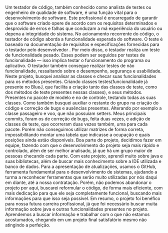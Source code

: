 Um testador de código, também conhecido como analista de testes ou engenheiro de qualidade de software, é uma função vital para o desenvolvimento de software. Este profissional é encarregado de garantir que o software criado opere de acordo com os requisitos determinados e desprovido de erros e falhas que conduzam a má experiência do usuário ou depena a integridade do sistema.
No acionamento recorrente do código, o testador de código aborda a funcionalidade esperada do software. O teste é baseado na documentação de requisitos e especificações fornecidas para o testador pelo desenvolvedor . Por meio disso, o testador realiza um teste de funcionalidade pesado. Esses podem ser seguidos por testes de funcionalidade — isso implica testar o funcionamento do programa ou aplicativo. O testador também consegue realizar testes de não funcionalidade, ressaltando sobre o desempenho, segurança e usabilidade.
Neste projeto, busquei analisar as classes e checar suas funcionalidades para os métodos presentes. Criando classes testes(funcionalidade já presente no BlueJ, que facilita a criação tanto das classes de teste, como dos métodos de teste presentes nessas classes), e seus métodos. Presentes no pacote de modelo e no de controle, testando todas as suas classes.
Como também busquei auxiliar o restante do grupo na criação do código e correção de bugs e ausências presentes. Alterando por exemplo a classe passageiro e voo, que não possuíam setters.
Meus principais commits, foram os de correção de bugs, feita duas vezes, e adição de classes de teste, que ocorreram duas vezes também, uma para cada pacote. Porém não conseguimos utilizar matrizes de forma correta, impossibilitando montar uma tabela que indicasse a ocupação e quais posições ainda estão disponíveis.
Boa parte do projeto, decidimos fazer em equipe, fazendo com que o desenvolvimento do projeto seja mais rápido e controlado, além de ser melhor analisado, já que há um grupo maior de pessoas checando cada parte.
Com este projeto, aprendi muito sobre java e suas bibliotecas, além de buscar mais conhecimento sobre a IDE utilizada e banco de dados. Para a apresentação de atualizações, usamos o GitHub, ferramenta fundamental para o desenvolvimento de sistemas, ajudando a turma a reconhecer ferramentas que serão muito utilizadas por nós daqui em diante, até a nossa contratação. Porém, não podemos abandonar o projeto por aqui, buscarei reformular o código, de forma mais eficiente, com mais dedicação para que ele seja completamente funcional, buscando mais informações para que isso seja possível.
Em resumo, o projeto foi benéfico para nossa futura carreira profissional, já que foi necessário buscar muita informação sobre java e outras funcionalidades presentes no projeto. Aprendemos a buscar informação e trabalhar com o que não estamos acostumados, chegando em um projeto final satisfatório mesmo não atingindo a perfeição.